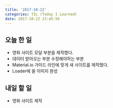 ```yaml
---
title: '2017-10-22'
categories: TIL (Today I Learned)
date: 2017-10-22 23:45:56
---
```


## 오늘 한 일
  - 영화 사이트 모달 부분을 제작했다.
  - 데이터 받아오는 부분 수정해야하는 부분
  - Material.io 가이드 라인에 맞게 새 사이트를 제작했다.
  - Loader에 쓸 이미지 완성

## 내일 할 일
  - 영화 사이트 제작
